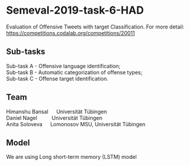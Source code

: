 # Semeval-2019-task-6-HAD
Evaluation of Offensive Tweets with target Classification. For more detail: https://competitions.codalab.org/competitions/20011

## Sub-tasks

Sub-task A - Offensive language identification;  <br/>
Sub-task B - Automatic categorization of offense types; <br/>
Sub-task C - Offense target identification.  <br/>

## Team 
Himanshu Bansal &emsp; Universität Tübingen <br/>
Daniel Nagel &emsp; &emsp;  Universität Tübingen <br/>
Anita Soloveva &emsp; Lomonosov MSU, Universität Tübingen <br/>

## Model

We are using Long short-term memory (LSTM) model


